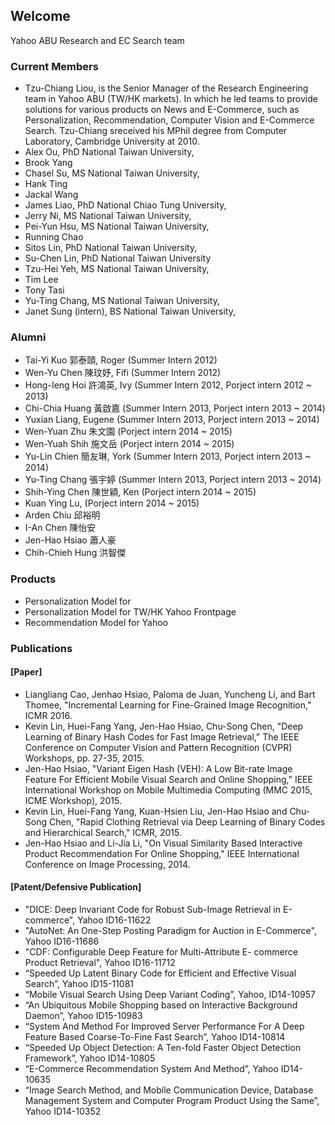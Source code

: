 ## Welcome 

Yahoo ABU Research and EC Search team

### Current Members
- Tzu-Chiang Liou, is the Senior Manager of the Research Engineering team in Yahoo ABU (TW/HK markets). In which he led teams to provide solutions for various products on News and E-Commerce, such as Personalization, Recommendation, Computer Vision and E-Commerce Search. Tzu-Chiang sreceived his MPhil degree from Computer Laboratory, Cambridge University at 2010. 
- Alex Ou, PhD National Taiwan University,
- Brook Yang
- Chasel Su, MS National Taiwan University,
- Hank Ting
- Jackal Wang
- James Liao, PhD National Chiao Tung University,
- Jerry Ni, MS National Taiwan University,
- Pei-Yun Hsu, MS National Taiwan University,
- Running Chao
- Sitos Lin, PhD National Taiwan University,
- Su-Chen Lin, PhD National Taiwan University
- Tzu-Hei Yeh, MS National Taiwan University,
- Tim Lee
- Tony Tasi
- Yu-Ting Chang, MS National Taiwan University,
- Janet Sung (intern), BS National Taiwan University,

### Alumni 
- Tai-Yi Kuo 郭泰頤, Roger (Summer Intern 2012)
- Wen-Yu Chen 陳玟妤, Fifi (Summer Intern 2012)
- Hong-Ieng Hoi 許鴻英, Ivy (Summer Intern 2012, Porject intern 2012 ~ 2013)
- Chi-Chia Huang 黃啟嘉 (Summer Intern 2013, Porject intern 2013 ~ 2014)
- Yuxian Liang, Eugene (Summer Intern 2013, Porject intern 2013 ~ 2014)
- Wen-Yuan Zhu 朱文園 (Porject intern 2014 ~ 2015)
- Wen-Yuah Shih 施文岳 (Porject intern 2014 ~ 2015)
- Yu-Lin Chien 簡友琳, York (Summer Intern 2013, Porject intern 2013 ~ 2014)
- Yu-Ting Chang 張宇婷 (Summer Intern 2013, Porject intern 2013 ~ 2014)
- Shih-Ying Chen 陳世穎, Ken (Porject intern 2014 ~ 2015)
- Kuan Ying Lu, (Porject intern 2014 ~ 2015)
- Arden Chiu 邱裕明
- I-An Chen 陳怡安
- Jen-Hao Hsiao 蕭人豪
- Chih-Chieh Hung 洪智傑

### Products 
- Personalization Model for 
- Personalization Model for TW/HK Yahoo Frontpage
- Recommendation Model for Yahoo 

### Publications
#### [Paper]
- Liangliang Cao, Jenhao Hsiao, Paloma de Juan, Yuncheng Li, and Bart Thomee, "Incremental Learning for Fine-Grained Image Recognition," ICMR 2016.
- Kevin Lin, Huei-Fang Yang, Jen-Hao Hsiao, Chu-Song Chen, "Deep Learning of Binary Hash Codes for Fast Image Retrieval," The IEEE Conference on Computer Vision and Pattern Recognition (CVPR) Workshops,  pp. 27-35, 2015.
- Jen-Hao Hsiao, "Variant Eigen Hash (VEH): A Low Bit-rate Image Feature For Efficient Mobile Visual Search and Online Shopping," IEEE International Workshop on Mobile Multimedia Computing (MMC 2015, ICME Workshop), 2015.
- Kevin Lin, Huei-Fang Yang, Kuan-Hsien Liu, Jen-Hao Hsiao and Chu-Song Chen, "Rapid Clothing Retrieval via Deep Learning of Binary Codes and Hierarchical Search," ICMR, 2015.
- Jen-Hao Hsiao and Li-Jia Li, "On Visual Similarity Based Interactive Product Recommendation For Online Shopping," IEEE International Conference on Image Processing, 2014.

#### [Patent/Defensive Publication]
- "DICE: Deep Invariant Code for Robust Sub-Image Retrieval in E-commerce", Yahoo ID16-11622
- "AutoNet: An One-Step Posting Paradigm for Auction in E-Commerce", Yahoo ID16-11686
- "CDF: Configurable Deep Feature for Multi-Attribute E- commerce Product Retrieval", Yahoo ID16-11712
- “Speeded Up Latent Binary Code for Efficient and Effective Visual Search”, Yahoo ID15-11081
- “Mobile Visual Search Using Deep Variant Coding”, Yahoo, ID14-10957
- “An Ubiquitous Mobile Shopping based on Interactive Background Daemon”, Yahoo ID15-10983
- “System And Method For Improved Server Performance For A Deep Feature Based Coarse-To-Fine Fast Search”, Yahoo ID14-10814
- “Speeded Up Object Detection: A Ten-fold Faster Object Detection Framework”, Yahoo ID14-10805
- “E-Commerce Recommendation System And Method”, Yahoo ID14-10635
- “Image Search Method, and Mobile Communication Device, Database Management System and Computer Program Product Using the Same”, Yahoo ID14-10352

